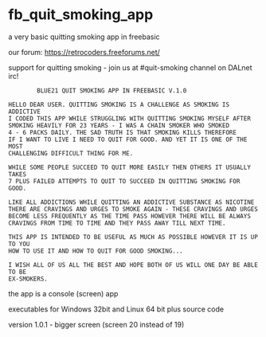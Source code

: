 # fb_quit_smoking_app
a very basic quitting smoking app in freebasic

our forum: https://retrocoders.freeforums.net/

support for quitting smoking - join us at #quit-smoking channel on DALnet irc!

```
		BLUE21 QUIT SMOKING APP IN FREEBASIC V.1.0

HELLO DEAR USER. QUITTING SMOKING IS A CHALLENGE AS SMOKING IS ADDICTIVE
I CODED THIS APP WHILE STRUGGLING WITH QUITTING SMOKING MYSELF AFTER 
SMOKING HEAVILY FOR 23 YEARS - I WAS A CHAIN SMOKER WHO SMOKED
4 - 6 PACKS DAILY. THE SAD TRUTH IS THAT SMOKING KILLS THEREFORE
IF I WANT TO LIVE I NEED TO QUIT FOR GOOD. AND YET IT IS ONE OF THE MOST 
CHALLENGING DIFFICULT THING FOR ME.

WHILE SOME PEOPLE SUCCEED TO QUIT MORE EASILY THEN OTHERS IT USUALLY TAKES
7 PLUS FAILED ATTEMPTS TO QUIT TO SUCCEED IN QUITTING SMOKING FOR GOOD.

LIKE ALL ADDICTIONS WHILE QUITTING AN ADDICTIVE SUBSTANCE AS NICOTINE
THERE ARE CRAVINGS AND URGES TO SMOKE AGAIN - THESE CRAVINGS AND URGES
BECOME LESS FREQUENTLY AS THE TIME PASS HOWEVER THERE WILL BE ALWAYS
CRAVINGS FROM TIME TO TIME AND THEY PASS AWAY TILL NEXT TIME.

THIS APP IS INTENDED TO BE USEFUL AS MUCH AS POSSIBLE HOWEVER IT IS UP TO YOU
HOW TO USE IT AND HOW TO QUIT FOR GOOD SMOKING...

I WISH ALL OF US ALL THE BEST AND HOPE BOTH OF US WILL ONE DAY BE ABLE TO BE
EX-SMOKERS.
```
the app is a console (screen) app

executables for Windows 32bit and Linux 64 bit plus source code

version 1.0.1 - bigger screen (screen 20 instead of 19)
